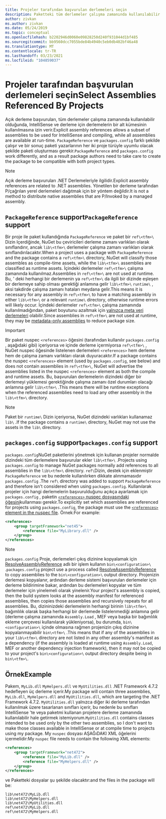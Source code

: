 ```yaml
---
title: Projeler tarafından başvurulan derlemeleri seçin
description: Paketteki tüm derlemeler çalışma zamanında kullanılabilir olduğunda, paketteki derlemelerin bir alt kümesini oluşturun.
author: zivkan
ms.author: zivkan
ms.date: 05/24/2019
ms.topic: conceptual
ms.openlocfilehash: b2202946d0060e09828250d240f931044d1bf485
ms.sourcegitcommit: bb9560dcc7055bde84b4940c5eb0db402bf46a48
ms.translationtype: MT
ms.contentlocale: tr-TR
ms.lasthandoff: 03/23/2021
ms.locfileid: "104859037"
---
```

# <a name="select-assemblies-referenced-by-projects"></a><span data-ttu-id="d11f1-103">Projeler tarafından başvurulan derlemeleri seçin</span><span class="sxs-lookup"><span data-stu-id="d11f1-103">Select Assemblies Referenced By Projects</span></span>

<span data-ttu-id="d11f1-104">Açık derleme başvuruları, tüm derlemeler çalışma zamanında kullanılabilir olduğunda, IntelliSense ve derleme için derlemelerin bir alt kümesinin kullanılmasına izin verir.</span><span class="sxs-lookup"><span data-stu-id="d11f1-104">Explicit assembly references allows a subset of assemblies to be used for IntelliSense and compiling, while all assemblies are available at run-time.</span></span> <span data-ttu-id="d11f1-105">`PackageReference` ve `packages.config` farklı şekilde çalışır ve bir sonuç paketi yazarlarının her iki proje türüyle uyumlu olacak şekilde paketi oluşturması gerekir.</span><span class="sxs-lookup"><span data-stu-id="d11f1-105">`PackageReference` and `packages.config` work differently, and as a result package authors need to take care to create the package to be compatible with both project types.</span></span>

> [!Note]
> <span data-ttu-id="d11f1-106">Açık derleme başvuruları .NET Derlemeleriyle ilgilidir.</span><span class="sxs-lookup"><span data-stu-id="d11f1-106">Explicit assembly references are related to .NET assemblies.</span></span> <span data-ttu-id="d11f1-107">Yönetilen bir derleme tarafından P/çağrılan yerel derlemeleri dağıtmak için bir yöntem değildir.</span><span class="sxs-lookup"><span data-stu-id="d11f1-107">It is not a method to distribute native assemblies that are P/Invoked by a managed assembly.</span></span>

## <a name="packagereference-support"></a><span data-ttu-id="d11f1-108">`PackageReference` support</span><span class="sxs-lookup"><span data-stu-id="d11f1-108">`PackageReference` support</span></span>

<span data-ttu-id="d11f1-109">Bir proje ile paket kullandığında `PackageReference` ve paket bir `ref\<tfm>\` Dizin Içerdiğinde, NuGet bu çeviricileri derleme zamanı varlıkları olarak sınıflandırır, ancak `lib\<tfm>\` derlemeler çalışma zamanı varlıkları olarak sınıflandırılacaktır.</span><span class="sxs-lookup"><span data-stu-id="d11f1-109">When a project uses a package with `PackageReference` and the package contains a `ref\<tfm>\` directory, NuGet will classify those assembles as compile-time assets, while the `lib\<tfm>\` assemblies are classified as runtime assets.</span></span> <span data-ttu-id="d11f1-110">İçindeki derlemeler `ref\<tfm>\` çalışma zamanında kullanılmaz.</span><span class="sxs-lookup"><span data-stu-id="d11f1-110">Assemblies in `ref\<tfm>\` are not used at runtime.</span></span> <span data-ttu-id="d11f1-111">Bu, ' deki herhangi bir derlemenin ya `ref\<tfm>\` da ilgili bir dizinde eşleşen bir derlemeye sahip olması gerektiği anlamına gelir `lib\<tfm>\` `runtime\` , aksi takdirde çalışma zamanı hataları meydana gelir.</span><span class="sxs-lookup"><span data-stu-id="d11f1-111">This means it is necessary for any assembly in `ref\<tfm>\` to have a matching assembly in either `lib\<tfm>\` or a relevant `runtime\` directory, otherwise runtime errors will likely occur.</span></span> <span data-ttu-id="d11f1-112">İçindeki derlemeler `ref\<tfm>\` çalışma zamanında kullanılmadığından, paket boyutunu azaltmak için [yalnızca meta veri derlemeleri](https://github.com/dotnet/roslyn/blob/main/docs/features/refout.md) olabilir.</span><span class="sxs-lookup"><span data-stu-id="d11f1-112">Since assemblies in `ref\<tfm>\` are not used at runtime, they may be [metadata-only assemblies](https://github.com/dotnet/roslyn/blob/main/docs/features/refout.md) to reduce package size.</span></span>

> [!Important]
> <span data-ttu-id="d11f1-113">Bir paket nuspec `<references>` öğesini (tarafından kullanılır `packages.config` , aşağıdaki gibi) içeriyorsa ve içinde derleme içermiyorsa `ref\<tfm>\` , NuGet nuspec öğesinde listelenen derlemeleri `<references>` hem derleme hem de çalışma zamanı varlıkları olarak duyuracaktır.</span><span class="sxs-lookup"><span data-stu-id="d11f1-113">If a package contains the nuspec `<references>` element (used by `packages.config`, see below) and does not contain assemblies in `ref\<tfm>\`, NuGet will advertise the assemblies listed in the nuspec `<references>` element as both the compile and runtime assets.</span></span> <span data-ttu-id="d11f1-114">Bu, başvurulan derlemelerin dizindeki diğer bir derlemeyi yüklemesi gerektiğinde çalışma zamanı özel durumları olacağı anlamına gelir `lib\<tfm>\` .</span><span class="sxs-lookup"><span data-stu-id="d11f1-114">This means there will be runtime exceptions when the referenced assemblies need to load any other assembly in the `lib\<tfm>\` directory.</span></span>

> [!Note]
> <span data-ttu-id="d11f1-115">Paket bir `runtime\` Dizin içeriyorsa, NuGet dizindeki varlıkları kullanamaz `lib\` .</span><span class="sxs-lookup"><span data-stu-id="d11f1-115">If the package contains a `runtime\` directory, NuGet may not use the assets in the `lib\` directory.</span></span>

## <a name="packagesconfig-support"></a><span data-ttu-id="d11f1-116">`packages.config` support</span><span class="sxs-lookup"><span data-stu-id="d11f1-116">`packages.config` support</span></span>

<span data-ttu-id="d11f1-117">`packages.config`NuGet paketlerini yönetmek için kullanan projeler normalde dizindeki tüm derlemelere başvurular ekler `lib\<tfm>\` .</span><span class="sxs-lookup"><span data-stu-id="d11f1-117">Projects using `packages.config` to manage NuGet packages normally add references to all assemblies in the `lib\<tfm>\` directory.</span></span> <span data-ttu-id="d11f1-118">`ref\`Dizin, destek için eklenmiştir `PackageReference` ve bu nedenle kullanılırken dikkate alınmamasıdır `packages.config` .</span><span class="sxs-lookup"><span data-stu-id="d11f1-118">The `ref\` directory was added to support `PackageReference` and therefore isn't considered when using `packages.config`.</span></span> <span data-ttu-id="d11f1-119">Kullanılarak projeler için hangi derlemelerin başvurulduğunu açıkça ayarlamak için `packages.config` , paketin [ `<references>` nuspec dosyasındaki öğesini](../reference/nuspec.md#explicit-assembly-references)kullanması gerekir.</span><span class="sxs-lookup"><span data-stu-id="d11f1-119">To explicitly set which assemblies are referenced for projects using `packages.config`, the package must use the [`<references>` element in the nuspec file](../reference/nuspec.md#explicit-assembly-references).</span></span> <span data-ttu-id="d11f1-120">Örnek:</span><span class="sxs-lookup"><span data-stu-id="d11f1-120">For example:</span></span>

```xml
<references>
    <group targetFramework="net45">
        <reference file="MyLibrary.dll" />
    </group>
</references>
```

> [!Note]
> <span data-ttu-id="d11f1-121">`packages.config` Proje, derlemeleri çıkış dizinine kopyalamak için [ResolveAssemblyReference](https://github.com/Microsoft/msbuild/blob/main/documentation/wiki/ResolveAssemblyReference.md) adlı bir işlem kullanın `bin\<configuration>\` .</span><span class="sxs-lookup"><span data-stu-id="d11f1-121">`packages.config` project use a process called [ResolveAssemblyReference](https://github.com/Microsoft/msbuild/blob/main/documentation/wiki/ResolveAssemblyReference.md) to copy assemblies to the `bin\<configuration>\` output directory.</span></span> <span data-ttu-id="d11f1-122">Projenizin derlemesi kopyalanır, ardından derleme sistemi başvurulan derlemeler için derleme bildirimine bakar, ardından bu derlemeleri kopyalar ve tüm derlemeler için yinelemeli olarak yinelenir.</span><span class="sxs-lookup"><span data-stu-id="d11f1-122">Your project's assembly is copied, then the build system looks at the assembly manifest for referenced assemblies, then copies those assemblies and recursively repeats for all assemblies.</span></span> <span data-ttu-id="d11f1-123">Bu, dizininizdeki derlemelerin herhangi birinin `lib\<tfm>\` bağımlılık olarak başka herhangi bir derlemede listelenmediği anlamına gelir (derleme çalışma zamanında `Assembly.Load` , MEF veya başka bir bağımlılık ekleme çerçevesi kullanılarak yükleniyorsa), bu durumda, `bin\<configuration>\` içinde olmasına rağmen projenizin çıkış dizinine kopyalanmayabilir `bin\<tfm>\` .</span><span class="sxs-lookup"><span data-stu-id="d11f1-123">This means that if any of the assemblies in your `lib\<tfm>\` directory are not listed in any other assembly's manifest as a dependency (if the assembly is loaded at runtime using `Assembly.Load`, MEF or another dependency injection framework), then it may not be copied to your project's `bin\<configuration>\` output directory despite being in `bin\<tfm>\`.</span></span>

## <a name="example"></a><span data-ttu-id="d11f1-124">Örnek</span><span class="sxs-lookup"><span data-stu-id="d11f1-124">Example</span></span>

<span data-ttu-id="d11f1-125">Pakem, `MyLib.dll` `MyHelpers.dll` ve `MyUtilities.dll` .NET Framework 4.7.2 hedefleyen üç derleme içerir.</span><span class="sxs-lookup"><span data-stu-id="d11f1-125">My package will contain three assemblies, `MyLib.dll`, `MyHelpers.dll` and `MyUtilities.dll`, which are targeting the .NET Framework 4.7.2.</span></span> <span data-ttu-id="d11f1-126">`MyUtilities.dll` yalnızca diğer iki derleme tarafından kullanılmak üzere tasarlanan sınıfları içerir, bu nedenle bu sınıfları IntelliSense 'te veya paketmi kullanan projelere derleme zamanında kullanılabilir hale getirmek istemiyorum.</span><span class="sxs-lookup"><span data-stu-id="d11f1-126">`MyUtilities.dll` contains classes intended to be used only by the other two assemblies, so I don't want to make those classes available in IntelliSense or at compile time to projects using my package.</span></span> <span data-ttu-id="d11f1-127">My `nuspec` dosyası AŞAĞıDAKI XML öğelerini içermelidir:</span><span class="sxs-lookup"><span data-stu-id="d11f1-127">My `nuspec` file needs to contain the following XML elements:</span></span>

```xml
<references>
    <group targetFramework="net472">
        <reference file="MyLib.dll" />
        <reference file="MyHelpers.dll" />
    </group>
</references>
```

<span data-ttu-id="d11f1-128">ve Paketteki dosyalar şu şekilde olacaktır:</span><span class="sxs-lookup"><span data-stu-id="d11f1-128">and the files in the package will be:</span></span>

```text
lib\net472\MyLib.dll
lib\net472\MyHelpers.dll
lib\net472\MyUtilities.dll
ref\net472\MyLib.dll
ref\net472\MyHelpers.dll
```
